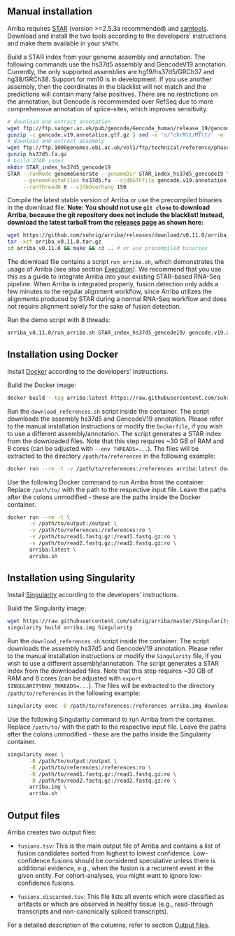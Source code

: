 Manual installation
-------------------

Arriba requires [STAR](https://github.com/alexdobin/STAR) (version >=2.5.3a recommended) and [samtools](http://www.htslib.org/). Download and install the two tools according to the developers' instructions and make them available in your `$PATH`.

Build a STAR index from your genome assembly and annotation. The following commands use the hs37d5 assembly and GencodeV19 annotation. Currently, the only supported assemblies are hg19/hs37d5/GRCh37 and hg38/GRCh38. Support for mm10 is in development. If you use another assembly, then the coordinates in the blacklist will not match and the predictions will contain many false positives. There are no restrictions on the annotation, but Gencode is recommended over RefSeq due to more comprehensive annotation of splice-sites, which improves sensitivity.

```bash
# download and extract annotation
wget ftp://ftp.sanger.ac.uk/pub/gencode/Gencode_human/release_19/gencode.v19.annotation.gtf.gz
gunzip -c gencode.v19.annotation.gtf.gz | sed -e 's/^chrM\t/MT\t/' -e 's/^chr//' > gencode.v19.annotation.gtf
# download and extract assembly
wget ftp://ftp.1000genomes.ebi.ac.uk/vol1/ftp/technical/reference/phase2_reference_assembly_sequence/hs37d5.fa.gz
gunzip hs37d5.fa.gz
# build STAR index
mkdir STAR_index_hs37d5_gencode19
STAR --runMode genomeGenerate --genomeDir STAR_index_hs37d5_gencode19 \
     --genomeFastaFiles hs37d5.fa --sjdbGTFfile gencode.v19.annotation.gtf \
     --runThreadN 8 --sjdbOverhang 150
```

Compile the latest stable version of Arriba or use the precompiled binaries in the download file. **Note: You should not use `git clone` to download Arriba, because the git repository does not include the blacklist! Instead, download the latest tarball from the [releases page](https://github.com/suhrig/arriba/releases/) as shown here:**

```bash
wget https://github.com/suhrig/arriba/releases/download/v0.11.0/arriba_v0.11.0.tar.gz
tar -xzf arriba_v0.11.0.tar.gz
cd arriba_v0.11.0 && make && cd .. # or use precompiled binaries
```

The download file contains a script `run_arriba.sh`, which demonstrates the usage of Arriba (see also section [Execution](execution.md)). We recommend that you use this as a guide to integrate Arriba into your existing STAR-based RNA-Seq pipeline. When Arriba is integrated properly, fusion detection only adds a few minutes to the regular alignment workflow, since Arriba utilizes the alignments produced by STAR during a normal RNA-Seq workflow and does not require alignment solely for the sake of fusion detection.

Run the demo script with 8 threads:
```bash
arriba_v0.11.0/run_arriba.sh STAR_index_hs37d5_gencode19/ gencode.v19.annotation.gtf hs37d5.fa arriba_v0.11.0/database/blacklist_hg19_hs37d5_GRCh37_2018-01-13.tsv.gz read1.fastq.gz read2.fastq.gz 8
```

Installation using Docker
-------------------------

Install [Docker](https://www.docker.com/) according to the developers' instructions.

Build the Docker image:

```bash
docker build --tag arriba:latest https://raw.githubusercontent.com/suhrig/arriba/master/Dockerfile
```
Run the `download_references.sh` script inside the container. The script downloads the assembly hs37d5 and GencodeV19 annotation. Please refer to the manual installation instructions or modify the `Dockerfile`, if you wish to use a different assembly/annotation. The script generates a STAR index from the downloaded files. Note that this step requires ~30 GB of RAM and 8 cores (can be adjusted with `--env THREADS=...`). The files will be extracted to the directory `/path/to/references` in the following example:

```bash
docker run --rm -t -v /path/to/references:/references arriba:latest download_references.sh
```

Use the following Docker command to run Arriba from the container. Replace `/path/to/` with the path to the respective input file. Leave the paths after the colons unmodified - these are the paths inside the Docker container.

```bash
docker run --rm -t \
       -v /path/to/output:/output \
       -v /path/to/references:/references:ro \
       -v /path/to/read1.fastq.gz:/read1.fastq.gz:ro \
       -v /path/to/read2.fastq.gz:/read2.fastq.gz:ro \
       arriba:latest \
       arriba.sh
```

Installation using Singularity
------------------------------

Install [Singularity](http://singularity.lbl.gov/) according to the developers' instructions.

Build the Singularity image:

```bash
wget https://raw.githubusercontent.com/suhrig/arriba/master/Singularity
singularity build arriba.img Singularity
```

Run the `download_references.sh` script inside the container. The script downloads the assembly hs37d5 and GencodeV19 annotation. Please refer to the manual installation instructions or modify the `Singularity` file, if you wish to use a different assembly/annotation. The script generates a STAR index from the downloaded files. Note that this step requires ~30 GB of RAM and 8 cores (can be adjusted with `export SINGULARITYENV_THREADS=...`). The files will be extracted to the directory `/path/to/references` in the following example:

```bash
singularity exec -B /path/to/references:/references arriba.img download_references.sh
```

Use the following Singularity command to run Arriba from the container. Replace `/path/to/` with the path to the respective input file. Leave the paths after the colons unmodified - these are the paths inside the Singularity container.

```bash
singularity exec \
       -B /path/to/output:/output \
       -B /path/to/references:/references:ro \
       -B /path/to/read1.fastq.gz:/read1.fastq.gz:ro \
       -B /path/to/read2.fastq.gz:/read2.fastq.gz:ro \
       arriba.img \
       arriba.sh
```

Output files
------------

Arriba creates two output files:

- `fusions.tsv`: This is the main output file of Arriba and contains a list of fusion candidates sorted from highest to lowest confidence. Low-confidence fusions should be considered speculative unless there is additional evidence, e.g., when the fusion is a recurrent event in the given entity. For cohort-analyses, you might want to ignore low-confidence fusions.

- `fusions.discarded.tsv`: This file lists all events which were classified as artifacts or which are observed in healthy tissue (e.g., read-through transcripts and non-canonically spliced transcripts).

For a detailed description of the columns, refer to section [Output files](output-files.md).
